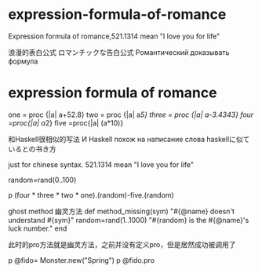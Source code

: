 # expression-formula-of-romance
Expression formula of romance,521.1314 mean "I love you for life"


 浪漫的表白公式
 ロマンチックな告白公式
 Романтический доказывать формула
# expression formula of romance

one = proc {|a| a+52.8}
two = proc {|a| a*5}
three = proc {|a| a-3.4343}
four =proc{|a| a*2}
five =proc{|a| (a*10)}

 和Haskell很相似的写法
 И Haskell похож на написание слова
 haskellに似ているとの书き方

 just for chinese syntax.
 521.1314 mean "I love you for life"


random=rand(0..100)

p (four * three * two * one).(random)-five.(random)



ghost method
幽灵方法
def method_missing(sym)
    "#{@name} doesn't understand #{sym}"
    random=rand(1..1000)
    "#{random} is the #{@name}'s luck number."
end

此时的pro方法就是幽灵方法，之前并没有定义pro，但是居然成功被调用了

p @fido= Monster.new("Spring")
p @fido.pro
